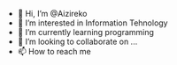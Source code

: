 - 👋 Hi, I’m @Aizireko
- 👀 I’m interested in Information Tehnology 
- 🌱 I’m currently learning programming
- 💞️ I’m looking to collaborate on ...
- 📫 How to reach me 

<!---
Aizireko/Aizireko is a ✨ special ✨ repository because its `README.md` (this file) appears on your GitHub profile.
You can click the Preview link to take a look at your changes.
--->

